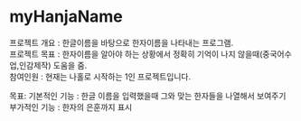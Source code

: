 # myHanjaName

프로젝트 개요 : 한글이름을 바탕으로 한자이름을 나타내는 프로그램.  
프로젝트 목표 : 한자이름을 알아야 하는 상황에서 정확히 기억이 나지 않을때(중국어수업,인감제작) 도움을 줌.  
참여인원 : 현재는 나홀로 시작하는 1인 프로젝트입니다.

목표:
  기본적인 기능 : 한글 이름을 입력했을때 그와 맞는 한자들을 나열해서 보여주기
  부가적인 기능 : 한자의 은훈까지 표시
